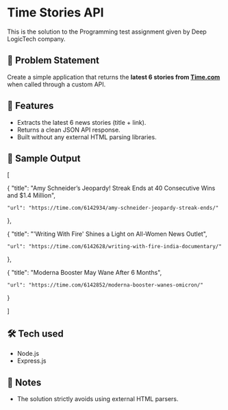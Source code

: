 
# Time Stories API
This is the solution to the Programming test assignment given by Deep LogicTech company.

## 📌 Problem Statement
Create a simple application that returns the **latest 6 stories from [Time.com](https://time.com)** when called through a custom API.  


## 🚀 Features
- Extracts the latest 6 news stories (title + link).
- Returns a clean JSON API response.
- Built without any external HTML parsing libraries.



## 📡 Sample Output
[

  {
    "title": "Amy Schneider’s Jeopardy! Streak Ends at 40 Consecutive Wins and $1.4 Million",

    "url": "https://time.com/6142934/amy-schneider-jeopardy-streak-ends/"
  },

  {
    "title": "'Writing With Fire' Shines a Light on All-Women News Outlet",

    "url": "https://time.com/6142628/writing-with-fire-india-documentary/"
  },

  {
    "title": "Moderna Booster May Wane After 6 Months",
    
    "url": "https://time.com/6142852/moderna-booster-wanes-omicron/"
  }
  
]

## 🛠️ Tech used
- Node.js
- Express.js

## 📖 Notes
- The solution strictly avoids using external HTML parsers.